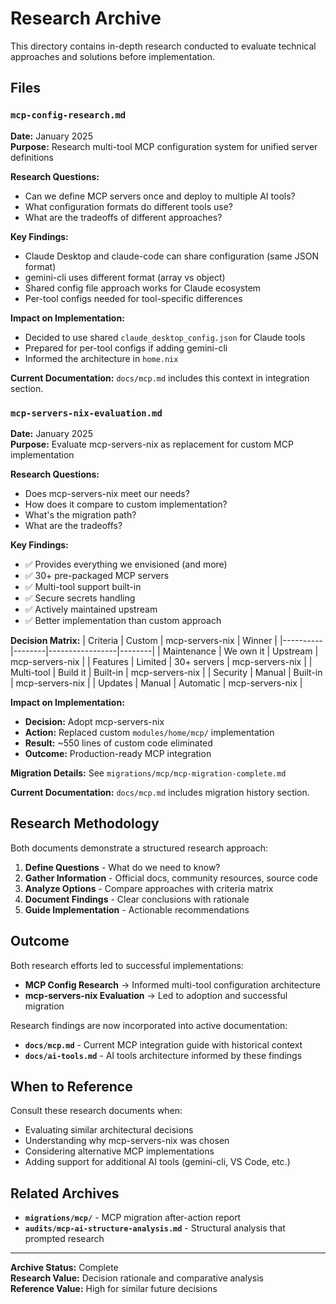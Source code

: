 # Research Archive

This directory contains in-depth research conducted to evaluate technical approaches and solutions before implementation.

## Files

### `mcp-config-research.md`
**Date:** January 2025  
**Purpose:** Research multi-tool MCP configuration system for unified server definitions

**Research Questions:**
- Can we define MCP servers once and deploy to multiple AI tools?
- What configuration formats do different tools use?
- What are the tradeoffs of different approaches?

**Key Findings:**
- Claude Desktop and claude-code can share configuration (same JSON format)
- gemini-cli uses different format (array vs object)
- Shared config file approach works for Claude ecosystem
- Per-tool configs needed for tool-specific differences

**Impact on Implementation:**
- Decided to use shared `claude_desktop_config.json` for Claude tools
- Prepared for per-tool configs if adding gemini-cli
- Informed the architecture in `home.nix`

**Current Documentation:** `docs/mcp.md` includes this context in integration section.

### `mcp-servers-nix-evaluation.md`
**Date:** January 2025  
**Purpose:** Evaluate mcp-servers-nix as replacement for custom MCP implementation

**Research Questions:**
- Does mcp-servers-nix meet our needs?
- How does it compare to custom implementation?
- What's the migration path?
- What are the tradeoffs?

**Key Findings:**
- ✅ Provides everything we envisioned (and more)
- ✅ 30+ pre-packaged MCP servers
- ✅ Multi-tool support built-in
- ✅ Secure secrets handling
- ✅ Actively maintained upstream
- ✅ Better implementation than custom approach

**Decision Matrix:**
| Criteria | Custom | mcp-servers-nix | Winner |
|----------|--------|-----------------|--------|
| Maintenance | We own it | Upstream | mcp-servers-nix |
| Features | Limited | 30+ servers | mcp-servers-nix |
| Multi-tool | Build it | Built-in | mcp-servers-nix |
| Security | Manual | Built-in | mcp-servers-nix |
| Updates | Manual | Automatic | mcp-servers-nix |

**Impact on Implementation:**
- **Decision:** Adopt mcp-servers-nix
- **Action:** Replaced custom `modules/home/mcp/` implementation
- **Result:** ~550 lines of custom code eliminated
- **Outcome:** Production-ready MCP integration

**Migration Details:** See `migrations/mcp/mcp-migration-complete.md`

**Current Documentation:** `docs/mcp.md` includes migration history section.

## Research Methodology

Both documents demonstrate a structured research approach:

1. **Define Questions** - What do we need to know?
2. **Gather Information** - Official docs, community resources, source code
3. **Analyze Options** - Compare approaches with criteria matrix
4. **Document Findings** - Clear conclusions with rationale
5. **Guide Implementation** - Actionable recommendations

## Outcome

Both research efforts led to successful implementations:

- **MCP Config Research** → Informed multi-tool configuration architecture
- **mcp-servers-nix Evaluation** → Led to adoption and successful migration

Research findings are now incorporated into active documentation:
- **`docs/mcp.md`** - Current MCP integration guide with historical context
- **`docs/ai-tools.md`** - AI tools architecture informed by these findings

## When to Reference

Consult these research documents when:

- Evaluating similar architectural decisions
- Understanding why mcp-servers-nix was chosen
- Considering alternative MCP implementations
- Adding support for additional AI tools (gemini-cli, VS Code, etc.)

## Related Archives

- **`migrations/mcp/`** - MCP migration after-action report
- **`audits/mcp-ai-structure-analysis.md`** - Structural analysis that prompted research

---

**Archive Status:** Complete  
**Research Value:** Decision rationale and comparative analysis  
**Reference Value:** High for similar future decisions
